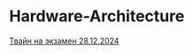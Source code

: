 # Hardware-Architecture
[Твайн на экзамен 28.12.2024](https://Meminttaa.github.io/Hardware-Architecture/28.12.24.html)
